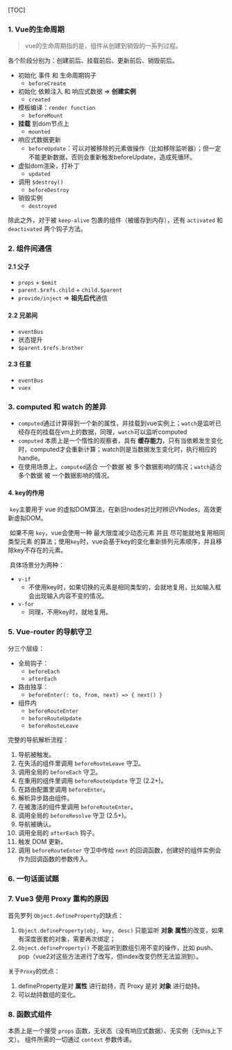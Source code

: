 [TOC]



### 1. Vue的生命周期

> vue的生命周期指的是，组件从创建到销毁的一系列过程。

各个阶段分别为：创建前后、挂载前后、更新前后、销毁前后。

* 初始化 事件 和 生命周期钩子
    * `beforeCreate`
* 初始化 依赖注入 和 响应式数据  => **创建实例**
    * `created`
* 模板编译：`render function`
    * `beforeMount`
* **挂载** 到dom节点上
    * `mounted`
* 响应式数据更新
    * `beforeUpdate`：可以对被移除的元素做操作（比如移除监听器）；但一定不能更新数据，否则会重新触发beforeUpdate，造成死循环。
* 虚拟dom渲染，打补丁
    * `updated`
* 调用 `$destroy()`
    * `beforeDestroy`
* 销毁实例
    * `destroyed`

除此之外，对于被 `keep-alive` 包裹的组件（被缓存到内存），还有 `activated` 和 `deactivated` 两个钩子方法。



### 2. 组件间通信

#### 2.1 父子

* `props` + `$emit`
* `parent.$refs.child` + `child.$parent`
* `provide/inject` => **祖先后代**通信

#### 2.2 兄弟间

* `eventBus`
* 状态提升
* `$parent.$refs.brother`

#### 2.3 任意

* `eventBus`
* `vuex`



### 3. computed 和 watch 的差异

* `computed`通过计算得到一个新的属性，并挂载到vue实例上；`watch`是监听已经存在的挂载在vm上的数据，同理，`watch`可以监听computed
* `computed` 本质上是一个惰性的观察者，具有 **缓存能力**，只有当依赖发生变化时，computed才会重新计算；watch则是当数据发生变化时，执行相应的handle。
* 在使用场景上，`computed`适合 一个数据 被 多个数据影响的情况；`watch`适合 多个数据 被 一个数据影响的情况。



#### 4. key的作用

​	`key`主要用于 vue 的虚拟DOM算法，在新旧nodes对比时辨识VNodes，高效更新虚拟DOM。

​	如果不用 `key`，vue会使用一种 最大限度减少动态元素 并且 尽可能就地复用相同类型元素 的算法；使用`key`时，vue会基于key的变化重新排列元素顺序，并且移除key不存在的元素。

​	具体场景分为两种：

* `v-if`
    * 不使用key时，如果切换的元素是相同类型的，会就地复用，比如输入框会出现输入内容不变的情况。
* `v-for`
    * 同理，不用key时，就地复用。



### 5. Vue-router 的导航守卫

分三个层级：

* 全局钩子：
    * `beforeEach`
    * `afterEach`
* 路由独享：
    * `beforeEnter(: to, from, next) => { next() }`
* 组件内
    * `beforeRouteEnter`
    * `beforeRouteUpdate`
    * `beforeRouteLeave`



完整的导航解析流程：

1. 导航被触发。
2. 在失活的组件里调用 `beforeRouteLeave` 守卫。
3. 调用全局的 `beforeEach` 守卫。
4. 在重用的组件里调用 `beforeRouteUpdate` 守卫 (2.2+)。
5. 在路由配置里调用 `beforeEnter`。
6. 解析异步路由组件。
7. 在被激活的组件里调用 `beforeRouteEnter`。
8. 调用全局的 `beforeResolve` 守卫 (2.5+)。
9. 导航被确认。
10. 调用全局的 `afterEach` 钩子。
11. 触发 DOM 更新。
12. 调用 `beforeRouteEnter` 守卫中传给 `next` 的回调函数，创建好的组件实例会作为回调函数的参数传入。



### 6. 一句话面试题





### 7. Vue3 使用 Proxy 重构的原因

首先罗列 `Object.defineProperty`的缺点：

1. `Object.defineProperty(obj, key, desc)` 只能监听 **对象** **属性**的改变，如果有深度嵌套的对象，需要再次绑定；
2. `Object.defineProperty()` 不能监听到数组引用不变的操作，比如 push、pop（vue2对这些方法进行了改写，但index改变仍然无法监测到）。

关于`Proxy`的优点：

1. defineProperty是对 **属性** 进行劫持，而 Proxy 是对 **对象** 进行劫持。
2. 可以劫持数组的变化。


### 8. 函数式组件
本质上是一个接受 `props` 函数，无状态（没有响应式数据）、无实例（无this上下文）。
组件所需的一切通过 `context` 参数传递。
